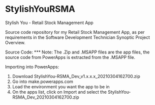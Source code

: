 # StylishYouRSMA
Stylish You - Retail Stock Management App

Source code repository for my Retail Stock Management App, as per requirements in the Software Development Technician Synoptic Project Overview.

Source Code:
*** Note: The .Zip and .MSAPP files are the app files, the source code from PowerApps is extracted from the .MSAPP file.

Importing into PowerApps:
1. Download StylishYou-RSMA_Dev_v1.x.x.x_20210304162700.zip
2. Go into make.powerapps.com
3. Load the environment you want the app to be in
4. On the apps list, click on Import and select the StylishYou-RSMA_Dev_20210304162700.zip
